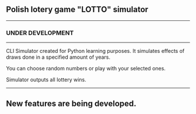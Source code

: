 ## Polish lotery game "LOTTO" simulator
---
### UNDER DEVELOPMENT
---

CLI Simulator created for Python learning purposes.
It simulates effects of draws done in a specified amount of years.

You can choose random numbers or play with your selected ones.

Simulator outputs all lottery wins.

---

## New features are being developed.
